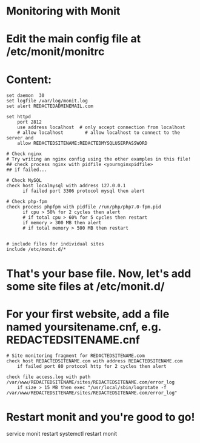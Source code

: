 # Monitoring with Monit
#  Edit the main config file at /etc/monit/monitrc
#  Content:

    set daemon  30
    set logfile /var/log/monit.log
    set alert REDACTEDADMINEMAIL.com

    set httpd
        port 2812
        use address localhost  # only accept connection from localhost
        # allow localhost        # allow localhost to connect to the server and
        allow REDACTEDSITENAME:REDACTEDMYSQLUSERPASSWORD

    # Check nginx
    # Try writing an nginx config using the other examples in this file!
    ## check process nginx with pidfile <yournginxpidfile>
    ## if failed...

    # Check MySQL
    check host localmysql with address 127.0.0.1
          if failed port 3306 protocol mysql then alert

    # Check php-fpm
    check process phpfpm with pidfile /run/php/php7.0-fpm.pid
          if cpu > 50% for 2 cycles then alert
          # if total cpu > 60% for 5 cycles then restart
          if memory > 300 MB then alert
          # if total memory > 500 MB then restart


    # include files for individual sites
    include /etc/monit.d/*



#  That's your base file. Now, let's add some site files at /etc/monit.d/
# For your first website, add a file named yoursitename.cnf, e.g. REDACTEDSITENAME.cnf

    # Site monitoring fragment for REDACTEDSITENAME.com
    check host REDACTEDSITENAME.com with address REDACTEDSITENAME.com
        if failed port 80 protocol http for 2 cycles then alert

    check file access.log with path /var/www/REDACTEDSITENAME/sites/REDACTEDSITENAME.com/error_log
        if size > 15 MB then exec "/usr/local/sbin/logrotate -f /var/www/REDACTEDSITENAME/sites/REDACTEDSITENAME.com/error_log"


# Restart monit and you're good to go!

service monit restart
systemctl restart monit
